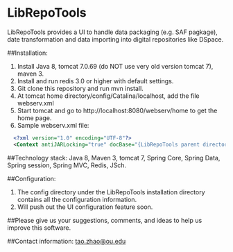 # LibRepoTools
LibRepoTools provides a UI to handle data packaging (e.g. SAF pagkage), date transformation and data importing into digital repositories like DSpace. 

##Installation:

1. Install Java 8, tomcat 7.0.69 (do NOT use very old version tomcat 7), maven 3.
2. Install and run redis 3.0 or higher with default settings.
3. Git clone this repository and run mvn install.
4. At tomcat home directory/config/Catalina/localhost, add the file webserv.xml
5. Start tomcat and go to http://localhost:8080/webserv/home to get the home page.
6. Sample webserv.xml file:
```xml
  <?xml version="1.0" encoding="UTF-8"?>
  <Context antiJARLocking="true" docBase="{LibRepoTools parent directory}/LibRepoTools/webserv/target/webserv-1.0-SNAPSHOT" path="/webserv"/>
  ```


##Technology stack:
Java 8, Maven 3, tomcat 7, Spring Core, Spring Data, Spring session, Spring MVC, Redis, JSch.

##Configuration:
1. The config directory under the LibRepoTools installation directory contains all the configuration information. 
2. Will push out the UI configuration feature soon.

##Please give us your suggestions, comments, and ideas to help us improve this software.

##Contact information: 
tao.zhao@ou.edu
